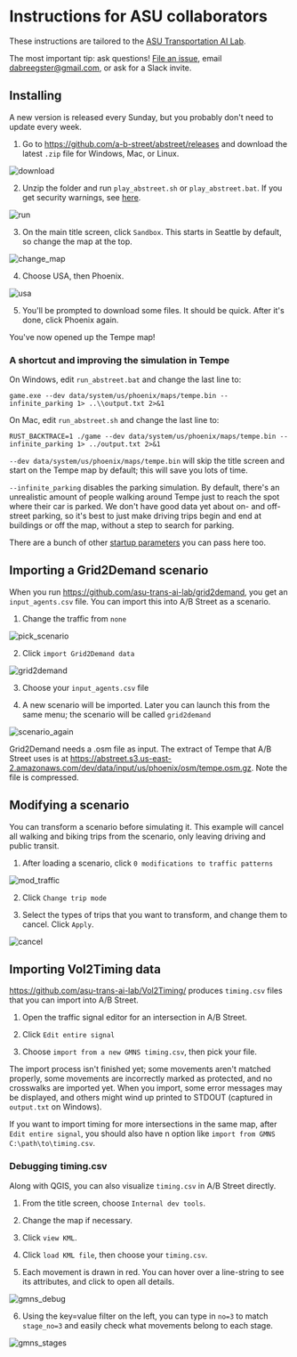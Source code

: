 # Instructions for ASU collaborators

These instructions are tailored to the
[ASU Transportation AI Lab](https://github.com/asu-trans-ai-lab/).

The most important tip: ask questions!
[File an issue](https://github.com/dabreegster/abstreet/issues/), email
<dabreegster@gmail.com>, or ask for a Slack invite.

## Installing

A new version is released every Sunday, but you probably don't need to update
every week.

1.  Go to <https://github.com/a-b-street/abstreet/releases> and download the
    latest `.zip` file for Windows, Mac, or Linux.

![download](download.png)

2.  Unzip the folder and run `play_abstreet.sh` or `play_abstreet.bat`. If you
    get security warnings, see [here](index.md#installing-the-game).

![run](run.png)

3.  On the main title screen, click `Sandbox`. This starts in Seattle by
    default, so change the map at the top.

![change_map](change_map.png)

4.  Choose USA, then Phoenix.

![usa](usa.png)

5.  You'll be prompted to download some files. It should be quick. After it's
    done, click Phoenix again.

You've now opened up the Tempe map!

### A shortcut and improving the simulation in Tempe

On Windows, edit `run_abstreet.bat` and change the last line to:

`game.exe --dev data/system/us/phoenix/maps/tempe.bin --infinite_parking 1> ..\\output.txt 2>&1`

On Mac, edit `run_abstreet.sh` and change the last line to:

`RUST_BACKTRACE=1 ./game --dev data/system/us/phoenix/maps/tempe.bin --infinite_parking 1> ../output.txt 2>&1`

`--dev data/system/us/phoenix/maps/tempe.bin` will skip the title screen and
start on the Tempe map by default; this will save you lots of time.

`--infinite_parking` disables the parking simulation. By default, there's an
unrealistic amount of people walking around Tempe just to reach the spot where
their car is parked. We don't have good data yet about on- and off-street
parking, so it's best to just make driving trips begin and end at buildings or
off the map, without a step to search for parking.

There are a bunch of other
[startup parameters](../tech/dev/index.md#development-tips) you can pass here too.

## Importing a Grid2Demand scenario

When you run <https://github.com/asu-trans-ai-lab/grid2demand>, you get an
`input_agents.csv` file. You can import this into A/B Street as a scenario.

1.  Change the traffic from `none`

![pick_scenario](pick_scenario.png)

2.  Click `import Grid2Demand data`

![grid2demand](grid2demand.png)

3.  Choose your `input_agents.csv` file

4.  A new scenario will be imported. Later you can launch this from the same
    menu; the scenario will be called `grid2demand`

![scenario_again](scenario_again.png)

Grid2Demand needs a .osm file as input. The extract of Tempe that A/B Street
uses is at
<https://abstreet.s3.us-east-2.amazonaws.com/dev/data/input/us/phoenix/osm/tempe.osm.gz>.
Note the file is compressed.

## Modifying a scenario

You can transform a scenario before simulating it. This example will cancel all
walking and biking trips from the scenario, only leaving driving and public
transit.

1.  After loading a scenario, click `0 modifications to traffic patterns`

![mod_traffic](mod_traffic.png)

2.  Click `Change trip mode`

3.  Select the types of trips that you want to transform, and change them to
    cancel. Click `Apply`.

![cancel](cancel.png)

## Importing Vol2Timing data

<https://github.com/asu-trans-ai-lab/Vol2Timing/> produces `timing.csv` files
that you can import into A/B Street.

1.  Open the traffic signal editor for an intersection in A/B Street.

2.  Click `Edit entire signal`

3.  Choose `import from a new GMNS timing.csv`, then pick your file.

The import process isn't finished yet; some movements aren't matched properly,
some movements are incorrectly marked as protected, and no crosswalks are
imported yet. When you import, some error messages may be displayed, and others
might wind up printed to STDOUT (captured in `output.txt` on Windows).

If you want to import timing for more intersections in the same map, after
`Edit entire signal`, you should also have n option like
`import from GMNS C:\path\to\timing.csv`.

### Debugging timing.csv

Along with QGIS, you can also visualize `timing.csv` in A/B Street directly.

1.  From the title screen, choose `Internal dev tools`.

2.  Change the map if necessary.

3.  Click `view KML`.

4.  Click `load KML file`, then choose your `timing.csv`.

5.  Each movement is drawn in red. You can hover over a line-string to see its
    attributes, and click to open all details.

![gmns_debug](gmns_debug.png)

6.  Using the key=value filter on the left, you can type in `no=3` to match
    `stage_no=3` and easily check what movements belong to each stage.

![gmns_stages](gmns_stages.png)
